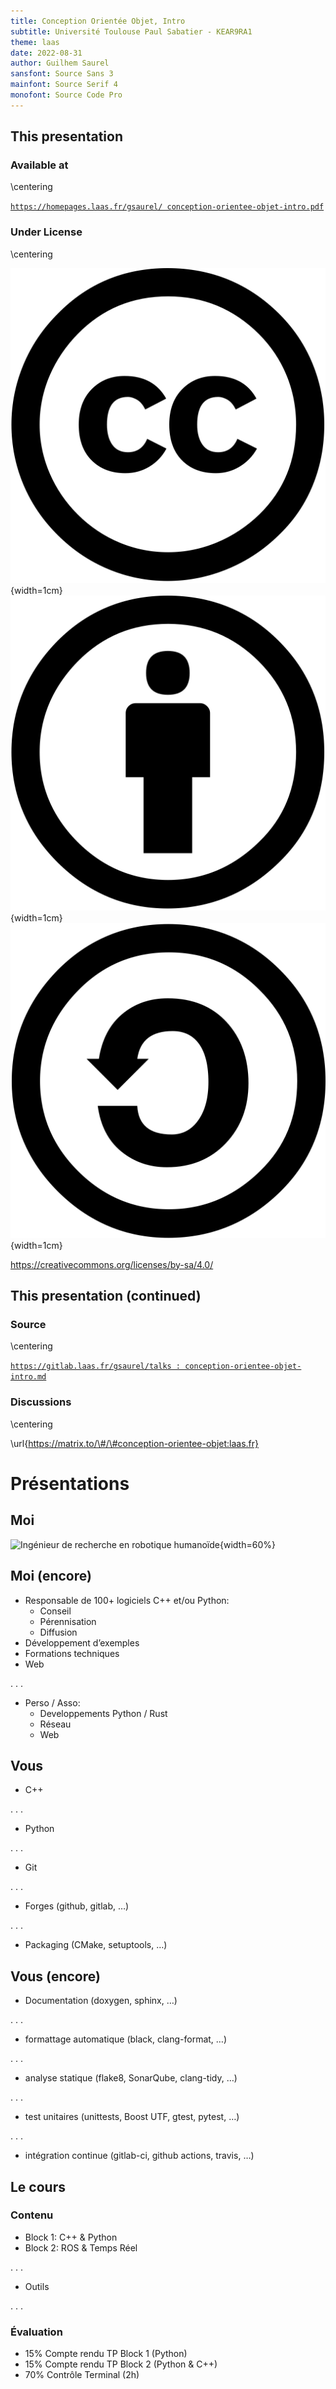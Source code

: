 ```yaml
---
title: Conception Orientée Objet, Intro
subtitle: Université Toulouse Paul Sabatier - KEAR9RA1
theme: laas
date: 2022-08-31
author: Guilhem Saurel
sansfont: Source Sans 3
mainfont: Source Serif 4
monofont: Source Code Pro
---
```


## This presentation

### Available at

\centering

[`https://homepages.laas.fr/gsaurel/
conception-orientee-objet-intro.pdf`](https://homepages.laas.fr/gsaurel/conception-orientee-objet-intro.pdf)

### Under License

\centering

![CC](media/cc.png){width=1cm}
![BY](media/by.png){width=1cm}
![SA](media/sa.png){width=1cm}

<https://creativecommons.org/licenses/by-sa/4.0/>

## This presentation (continued)

### Source

\centering

[`https://gitlab.laas.fr/gsaurel/talks :
conception-orientee-objet-intro.md`](https://gitlab.laas.fr/gsaurel/talks/-/blob/main/conception-orientee-objet-intro.md)

### Discussions

\centering

\url{https://matrix.to/\#/\#conception-orientee-objet:laas.fr}

# Présentations

## Moi

![Ingénieur de recherche en robotique humanoïde](media/robots.jpg){width=60%}

## Moi (encore)

- Responsable de 100+ logiciels C++ et/ou Python:
    - Conseil
    - Pérennisation
    - Diffusion
- Développement d’exemples
- Formations techniques
- Web

. . .

- Perso / Asso:
    - Developpements Python / Rust
    - Réseau
    - Web

## Vous

- C++

. . .

- Python

. . .

- Git

. . .

- Forges (github, gitlab, …)

. . .

- Packaging (CMake, setuptools, …)

## Vous (encore)

- Documentation (doxygen, sphinx, …)

. . .

- formattage automatique (black, clang-format, …)

. . .

- analyse statique (flake8, SonarQube, clang-tidy, …)

. . .

- test unitaires (unittests, Boost UTF, gtest, pytest, …)

. . .

- intégration continue (gitlab-ci, github actions, travis, …)


## Le cours

### Contenu

- Block 1: C++ & Python
- Block 2: ROS & Temps Réel

. . .

- Outils

. . .

### Évaluation

- 15% Compte rendu TP Block 1 (Python)
- 15% Compte rendu TP Block 2 (Python & C++)
- 70% Contrôle Terminal (2h)
